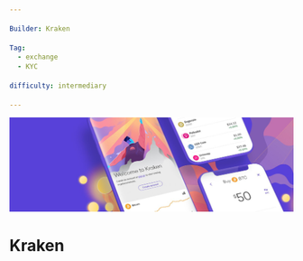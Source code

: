 ```yaml
--- 

Builder: Kraken

Tag: 
  - exchange
  - KYC

difficulty: intermediary

---
```


![cover](assets/0.jpeg)

# Kraken
